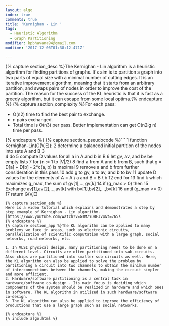 ```yaml
---
layout: algo
index: true
comments: true
title: 'Kernighan - Lin '
tags:
  - Heuristic Algorithm
  - Graph Partitioning
modifier: kpbhavana94@gmail.com
modtime: '2017-12-06T01:38:12.471Z'

---
```

{% capture section_desc %}The Kernighan - Lin algorithm is a heuristic algorithm for finding partitions of graphs. It's aim is to partition a graph into two parts of equal size with a minimal number of cutting edges. It is an iterative improvement algorithm, meaning that it starts from an arbitrary partition, and swaps pairs of nodes in order to improve the cost of the partition. The reason for the success of the KL heuristic is that it is fast as a greedy algorithm, but it can escape from some local optima.{% endcapture %}
{% capture section_complexity %}For each pass:
* O(n2) time to find the best pair to exchange.
* n pairs exchanged.
* Total time is O(n3) per pass.
Better implementation can get O(n2lg n) time per pass.


{% endcapture %}
{% capture section_pseudocode %}```
1  function Kernighan-Lin(G(V,E)):
2      determine a balanced initial partition of the nodes into sets A and B
3      
4      do
5         compute D values for all a in A and b in B
6         let gv, av, and bv be empty lists
7         for (n := 1 to |V|/2)
8            find a from A and b from B, such that g = D[a] + D[b] - 2*c(a, b) is maximal
9            remove a and b from further consideration in this pass
10           add g to gv, a to av, and b to bv
11           update D values for the elements of A = A \ a and B = B \ b
12        end for
13        find k which maximizes g_max, the sum of gv[1],...,gv[k]
14        if (g_max > 0) then
15           Exchange av[1],av[2],...,av[k] with bv[1],bv[2],...,bv[k]
16     until (g_max <= 0)
17  return G(V,E)
```{% endcapture %}
{% capture section_edu %}
Here is a video tutorial which explains and demonstrates a step by step example of Kernighan - Lin algorithm.
[https://www.youtube.com/watch?v=GsMZYDBFJv4&t=765s
{% endcapture %}
{% capture section_app %}The KL algorithm can be applied to many problems we face in areas, such as electronic circuits, parallelization of scientific computation with a large graph, social networks, road networks, etc. 

1. In VLSI physical design, many partitioning needs to be done on a different level. Circuits are often partitioned into sub-circuits. Also chips are partitioned into smaller sub circuits as well. Here, the KL algorithm can also be applied to solve the problem by partitioning a circuit into two channels to obtain the minimum number of interconnections between the channels, making the circuit simpler and more efficient. 
2. Hardware/software partitioning is a central task in hardware/software co-design . Its main focus is deciding which components of the system should be realized in hardware and which ones in software. The KL algorithm in utilized in such hardware/software co-design.
3. The KL algorithm can also be applied to improve the efficiency of productions that use a large graph such as social networks.
 
{% endcapture %}
{% include algo.html %}